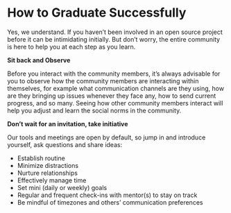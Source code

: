 # How to Graduate Successfully

Yes, we understand. If you haven’t been involved in an open source project before it can be intimidating initially. But don’t worry, the entire community is here to help you at each step as you learn.

**Sit back and Observe**

Before you interact with the community members, it’s always advisable for you to observe how the community members are interacting within themselves, for example what communication channels are they using, how are they bringing up issues whenever they face any, how to send current progress, and so many. Seeing how other community members interact will help you adjust and learn the social norms in the community.

**Don’t wait for an invitation, take initiative**

Our tools and meetings are open by default, so jump in and introduce yourself, ask questions and share ideas:

* Establish routine
* Minimize distractions
* Nurture relationships
* Effectively manage time
* Set mini \(daily or weekly\) goals
* Regular and frequent check-ins with mentor\(s\) to stay on track
* Be mindful of timezones and others’ communication preferences

